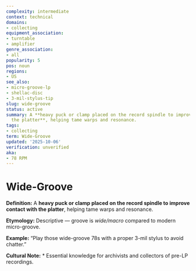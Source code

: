 ```yaml
---
complexity: intermediate
context: technical
domains:
- collecting
equipment_association:
- turntable
- amplifier
genre_association:
- all
popularity: 5
pos: noun
regions:
- US
see_also:
- micro-groove-lp
- shellac-disc
- 3-mil-stylus-tip
slug: wide-groove
status: active
summary: A **heavy puck or clamp placed on the record spindle to improve contact with
  the platter**, helping tame warps and resonance.
tags:
- collecting
term: Wide-Groove
updated: '2025-10-06'
verification: unverified
aka:
- 78 RPM
---
```


# Wide-Groove

**Definition:** A **heavy puck or clamp placed on the record spindle to improve contact with the platter**, helping tame warps and resonance.

**Etymology:** Descriptive — groove is *wide/macro* compared to modern micro-groove.

**Example:** “Play those wide-groove 78s with a proper 3-mil stylus to avoid chatter.”

**Cultural Note:** * Essential knowledge for archivists and collectors of pre-LP recordings.

